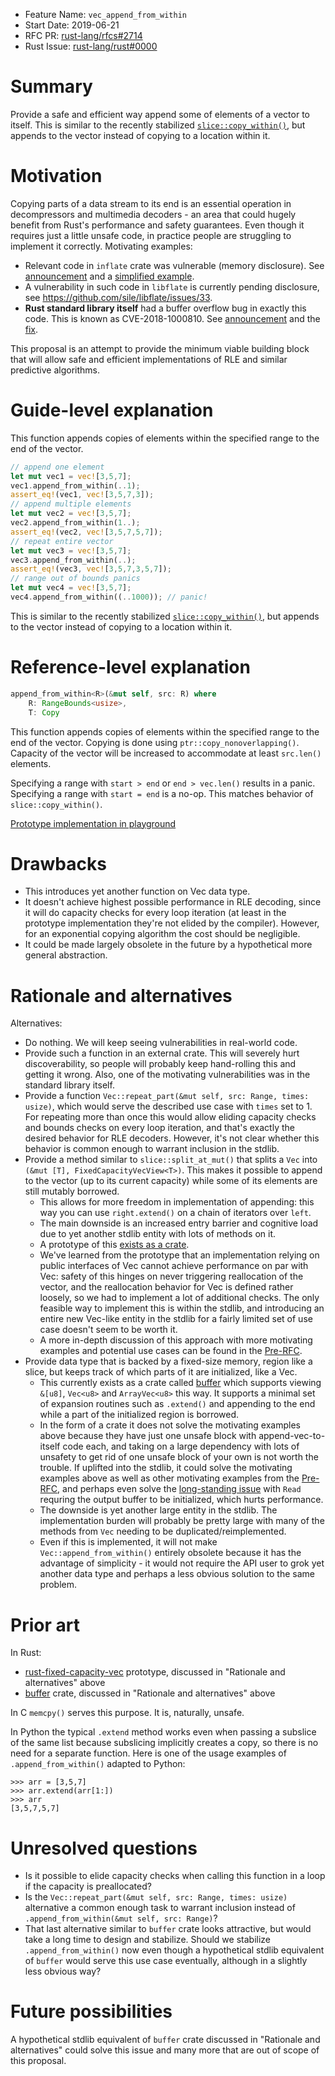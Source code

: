 - Feature Name: `vec_append_from_within`
- Start Date: 2019-06-21
- RFC PR: [rust-lang/rfcs#2714](https://github.com/rust-lang/rfcs/pull/2714)
- Rust Issue: [rust-lang/rust#0000](https://github.com/rust-lang/rust/issues/0000)

# Summary
[summary]: #summary

Provide a safe and efficient way append some of elements of a vector to itself. This is similar to the recently stabilized [`slice::copy_within()`](https://doc.rust-lang.org/std/primitive.slice.html#method.copy_within), but appends to the vector instead of copying to a location within it.

# Motivation
[motivation]: #motivation

Copying parts of a data stream to its end is an essential operation in decompressors and multimedia decoders - an area that could hugely benefit from Rust's performance and safety guarantees. Even though it requires just a little unsafe code, in practice people are struggling to implement it correctly. Motivating examples:

 * Relevant code in `inflate` crate was vulnerable (memory disclosure). See [announcement](https://www.reddit.com/r/rust/comments/8zpp5f/) and a [simplified example](https://github.com/rust-lang/rfcs/pull/2714#issuecomment-504671231).
 * A vulnerability in such code in `libflate` is currently pending disclosure, see https://github.com/sile/libflate/issues/33.
 * **Rust standard library itself** had a buffer overflow bug in exactly this code. This is known as CVE-2018-1000810. See [announcement](https://blog.rust-lang.org/2018/09/21/Security-advisory-for-std.html) and the [fix](https://github.com/rust-lang/rust/pull/54397).

This proposal is an attempt to provide the minimum viable building block that will allow safe and efficient implementations of RLE and similar predictive algorithms.

# Guide-level explanation
[guide-level-explanation]: #guide-level-explanation

This function appends copies of elements within the specified range to the end of the vector.

```rust
// append one element
let mut vec1 = vec![3,5,7];
vec1.append_from_within(..1);
assert_eq!(vec1, vec![3,5,7,3]);
// append multiple elements
let mut vec2 = vec![3,5,7];
vec2.append_from_within(1..);
assert_eq!(vec2, vec![3,5,7,5,7]);
// repeat entire vector
let mut vec3 = vec![3,5,7];
vec3.append_from_within(..);
assert_eq!(vec3, vec![3,5,7,3,5,7]);
// range out of bounds panics
let mut vec4 = vec![3,5,7];
vec4.append_from_within((..1000)); // panic!
```

This is similar to the recently stabilized [`slice::copy_within()`](https://doc.rust-lang.org/std/primitive.slice.html#method.copy_within), but appends to the vector instead of copying to a location within it.

# Reference-level explanation
[reference-level-explanation]: #reference-level-explanation

```rust
append_from_within<R>(&mut self, src: R) where
    R: RangeBounds<usize>,
    T: Copy
```

This function appends copies of elements within the specified range to the end of the vector. Copying is done using `ptr::copy_nonoverlapping()`. Capacity of the vector will be increased to accommodate at least `src.len()` elements.

Specifying a range with `start > end` or `end > vec.len()` results in a panic. Specifying a range with `start = end` is a no-op. This matches behavior of `slice::copy_within()`.

[Prototype implementation in playground](https://play.rust-lang.org/?version=stable&mode=debug&edition=2018&gist=016ea345d36d1091e0925c320a1b99c9)

# Drawbacks
[drawbacks]: #drawbacks

 - This introduces yet another function on Vec data type.
 - It doesn't achieve highest possible performance in RLE decoding, since it will do capacity checks for every loop iteration (at least in the prototype implementation they're not elided by the compiler). However, for an exponential copying algorithm the cost should be negligible.
 - It could be made largely obsolete in the future by a hypothetical more general abstraction.

# Rationale and alternatives
[rationale-and-alternatives]: #rationale-and-alternatives

Alternatives:

- Do nothing. We will keep seeing vulnerabilities in real-world code.
- Provide such a function in an external crate. This will severely hurt discoverability, so people will probably keep hand-rolling this and getting it wrong. Also, one of the motivating vulnerabilities was in the standard library itself.
- Provide a function `Vec::repeat_part(&mut self, src: Range, times: usize)`, which would serve the described use case with `times` set to 1. For repeating more than once this would allow eliding capacity checks and bounds checks on every loop iteration, and that's exactly the desired behavior for RLE decoders. However, it's not clear whether this behavior is common enough to warrant inclusion in the stdlib.
- Provide a method similar to `slice::split_at_mut()` that splits a `Vec` into `(&mut [T], FixedCapacityVecView<T>)`. This makes it possible to append to the vector (up to its current capacity) while some of its elements are still mutably borrowed.
   -  This allows for more freedom in implementation of appending: this way you can use `right.extend()` on a chain of iterators over `left`.
   - The main downside is an increased entry barrier and cognitive load due to yet another stdlib entity with lots of methods on it.
   - A prototype of this [exists as a crate](https://github.com/WanzenBug/rust-fixed-capacity-vec).
   - We've learned from the prototype that an implementation relying on public interfaces of Vec cannot achieve performance on par with Vec: safety of this hinges on never triggering reallocation of the vector, and the reallocation behavior for Vec is defined rather loosely, so we had to implement a lot of additional checks. The only feasible way to implement this is within the stdlib, and introducing an entire new Vec-like entity in the stdlib for a fairly limited set of use case doesn't seem to be worth it.
   - A more in-depth discussion of this approach with more motivating examples and potential use cases can be found in the [Pre-RFC](https://internals.rust-lang.org/t/pre-rfc-fixed-capacity-view-of-vec/).
- Provide data type that is backed by a fixed-size memory, region like a slice, but keeps track of which parts of it are initialized, like a Vec.
   - This currently exists as a crate called [buffer](https://github.com/tbu-/buffer) which supports viewing `&[u8]`, `Vec<u8>` and `ArrayVec<u8>` this way. It supports a minimal set of expansion routines such as `.extend()` and appending to the end while a part of the initialized region is borrowed.
   - In the form of a crate it does not solve the motivating examples above because they have just one unsafe block with append-vec-to-itself code each, and taking on a large dependency with lots of unsafety to get rid of one unsafe block of your own is not worth the trouble. If uplifted into the stdlib, it could solve the motivating examples above as well as other motivating examples from the [Pre-RFC](https://internals.rust-lang.org/t/pre-rfc-fixed-capacity-view-of-vec/8413/20), and perhaps even solve the [long-standing issue](https://github.com/mozilla/mp4parse-rust/issues/172) with `Read` requring the output buffer to be initialized, which hurts performance.
   - The downside is yet another large entity in the stdlib. The implementation burden will probably be pretty large with many of the methods from `Vec` needing to be duplicated/reimplemented.
   - Even if this is implemented, it will not make `Vec::append_from_within()` entirely obsolete because it has the advantage of simplicity - it would not require the API user to grok yet another data type and perhaps a less obvious solution to the same problem.

# Prior art
[prior-art]: #prior-art

In Rust:
 - [rust-fixed-capacity-vec](https://github.com/WanzenBug/rust-fixed-capacity-vec) prototype, discussed in "Rationale and alternatives" above
 - [buffer](https://github.com/tbu-/buffer) crate, discussed in "Rationale and alternatives" above

In C `memcpy()` serves this purpose. It is, naturally, unsafe.

In Python the typical `.extend` method works even when passing a subslice of the same list because subslicing implicitly creates a copy, so there is no need for a separate function. Here is one of the usage examples of `.append_from_within()` adapted to Python:
```python3
>>> arr = [3,5,7]
>>> arr.extend(arr[1:])
>>> arr
[3,5,7,5,7]
```

# Unresolved questions
[unresolved-questions]: #unresolved-questions

 - Is it possible to elide capacity checks when calling this function in a loop if the capacity is preallocated?
 - Is the `Vec::repeat_part(&mut self, src: Range, times: usize)` alternative a common enough task to warrant inclusion instead of `.append_from_within(&mut self, src: Range)`?
 - That last alternative similar to `buffer` crate looks attractive, but would take a long time to design and stabilize. Should we stabilize `.append_from_within()` now even though a hypothetical stdlib equivalent of `buffer` would serve this use case eventually, although in a slightly less obvious way?

# Future possibilities
[future-possibilities]: #future-possibilities

A hypothetical stdlib equivalent of `buffer` crate discussed in "Rationale and alternatives" could solve this issue and many more that are out of scope of this proposal.
